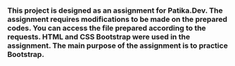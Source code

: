 ### This project is designed as an assignment for Patika.Dev. The assignment requires modifications to be made on the prepared codes. You can access the file prepared according to the requests. HTML and CSS Bootstrap were used in the assignment. The main purpose of the assignment is to practice Bootstrap.
